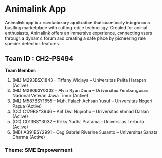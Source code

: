 # Animalink App

Animalink app is a revolutionary application that seamlessly integrates a bustling marketplace with cutting-edge technology. Created for animal enthusiasts, Animalink offers an immersive experience, connecting users through a dynamic forum and creating a safe place by pioneering rare species detection features.

## Team ID : CH2-PS494

**Team Member:**
1. (ML) M293BSX1843 – Tiffany Widjaya – Universitas Pelita Harapan (Active)
2. (ML) M296BSY0332 – Alvin Ryan Dana – Universitas Pembangunan Nasional Veteran Jawa Timur (Active)
3. (ML) M587BSY1655 – Muh. Falach Achsan Yusuf – Universitas Negeri Papua (Active)
4. (CC) C179BSY3946 – Arif Dwi Nugroho – Universitas Ahmad Dahlan (Active)
5. (CC) C013BSY3032 – Rizky Yudha Pratama – Universitas Terbuka (Active)
6. (MD) A391BSY2991 – Ong Gabriel Riverine Susanto – Universitas Sanata Dharma (Active)

### Theme: SME Empowerment
